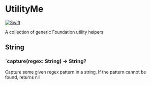 # UtilityMe

[![Swift](https://github.com/boyceEstes/utility-me/actions/workflows/swift.yml/badge.svg)](https://github.com/boyceEstes/utility-me/actions/workflows/swift.yml)

A collection of generic Foundation utility helpers


## String
### `capture(regex: String) -> String?
Capture some given regex pattern in a string. If the pattern cannot be found, returns nil
